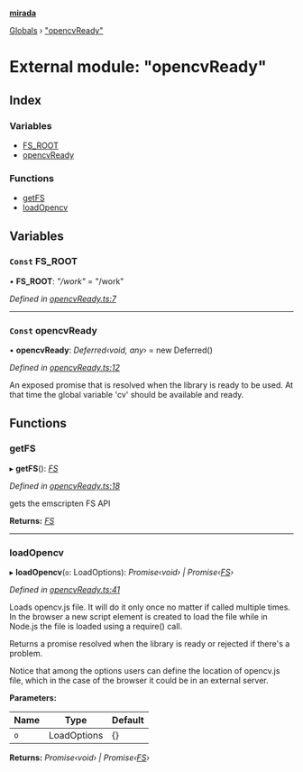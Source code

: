 **[mirada](../README.md)**

[Globals](../README.md) › ["opencvReady"](_opencvready_.md)

# External module: "opencvReady"

## Index

### Variables

* [FS_ROOT](_opencvready_.md#const-fs_root)
* [opencvReady](_opencvready_.md#const-opencvready)

### Functions

* [getFS](_opencvready_.md#getfs)
* [loadOpencv](_opencvready_.md#loadopencv)

## Variables

### `Const` FS_ROOT

• **FS_ROOT**: *"/work"* = "/work"

*Defined in [opencvReady.ts:7](https://github.com/cancerberoSgx/mirada/blob/0e72f4f/mirada/src/opencvReady.ts#L7)*

___

### `Const` opencvReady

• **opencvReady**: *Deferred‹void, any›* =  new Deferred<void>()

*Defined in [opencvReady.ts:12](https://github.com/cancerberoSgx/mirada/blob/0e72f4f/mirada/src/opencvReady.ts#L12)*

An exposed promise that is resolved when the library is ready to be used.
At that time the global variable 'cv' should be available and ready.

## Functions

###  getFS

▸ **getFS**(): *[FS](../interfaces/_types_emscripten_.fs.md)*

*Defined in [opencvReady.ts:18](https://github.com/cancerberoSgx/mirada/blob/0e72f4f/mirada/src/opencvReady.ts#L18)*

gets the emscripten FS API

**Returns:** *[FS](../interfaces/_types_emscripten_.fs.md)*

___

###  loadOpencv

▸ **loadOpencv**(`o`: LoadOptions): *Promise‹void› | Promise‹[FS](../interfaces/_types_emscripten_.fs.md)›*

*Defined in [opencvReady.ts:41](https://github.com/cancerberoSgx/mirada/blob/0e72f4f/mirada/src/opencvReady.ts#L41)*

Loads opencv.js file. It will do it only once no matter if called multiple times.
In the browser a new script element is created to load the file while in Node.js
the file is loaded using a require() call.

Returns a promise resolved when the library is ready or rejected if there's a problem.

Notice that among the options users can define the location of opencv.js file, which
in the case of the browser it could be in an external server.

**Parameters:**

Name | Type | Default |
------ | ------ | ------ |
`o` | LoadOptions |  {} |

**Returns:** *Promise‹void› | Promise‹[FS](../interfaces/_types_emscripten_.fs.md)›*